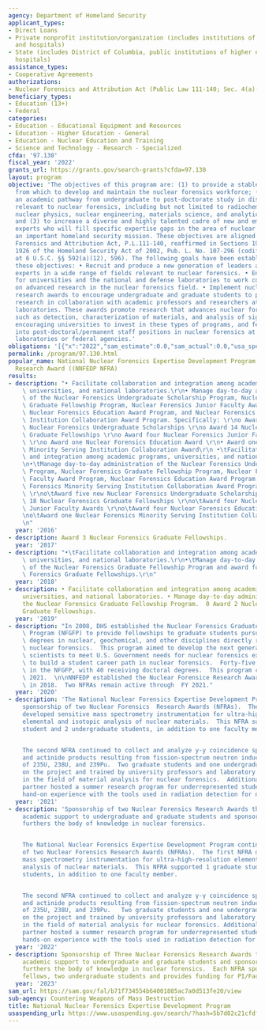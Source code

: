 ```yaml
---
agency: Department of Homeland Security
applicant_types:
- Direct Loans
- Private nonprofit institution/organization (includes institutions of higher education
  and hospitals)
- State (includes District of Columbia, public institutions of higher education and
  hospitals)
assistance_types:
- Cooperative Agreements
authorizations:
- Nuclear Forensics and Attribution Act (Public Law 111-140; Sec. 4(a)(12).
beneficiary_types:
- Education (13+)
- Federal
categories:
- Education - Educational Equipment and Resources
- Education - Higher Education - General
- Education - Nuclear Education and Training
- Science and Technology - Research - Specialized
cfda: '97.130'
fiscal_year: '2022'
grants_url: https://grants.gov/search-grants?cfda=97.130
layout: program
objective: 'The objectives of this program are: (1) to provide a stable foundation
  from which to develop and maintain the nuclear forensics workforce; (2) to provide
  an academic pathway from undergraduate to post-doctorate study in disciplines directly
  relevant to nuclear forensics, including but not limited to radiochemistry, geochemistry,
  nuclear physics, nuclear engineering, materials science, and analytical chemistry;
  and (3) to increase a diverse and highly talented cadre of new and emerging forensics
  experts who will fill specific expertise gaps in the area of nuclear forensics,
  an important homeland security mission. These objectives are aligned with the Nuclear
  Forensics and Attribution Act, P.L.111-140, reaffirmed in Sections 1923(a)(12) and
  1926 of the Homeland Security Act of 2002, Pub. L. No. 107-296 (codified as amended
  at 6 U.S.C. §§ 592(a)(12), 596). The following goals have been established to meet
  these objectives: • Recruit and produce a new generation of leaders and technical
  experts in a wide range of fields relevant to nuclear forensics. • Enhance the ability
  for universities and the national and defense laboratories to work collaboratively
  on advanced research in the nuclear forensics field. • Implement nuclear forensics
  research awards to encourage undergraduate and graduate students to perform forensic-related
  research in collaboration with academic professors and researchers at the national
  laboratories. These awards promote research that advances nuclear forensics methods,
  such as detection, characterization of materials, and analysis of signatures, while
  encouraging universities to invest in these types of programs, and feed students
  into post-doctoral/permanent staff positions in nuclear forensics at the national
  laboratories or federal agencies.'
obligations: '[{"x":"2022","sam_estimate":0.0,"sam_actual":0.0,"usa_spending_actual":0.0},{"x":"2023","sam_estimate":0.0,"sam_actual":4095000.0,"usa_spending_actual":2790000.0},{"x":"2024","sam_estimate":1800000.0,"sam_actual":0.0,"usa_spending_actual":-27196.67}]'
permalink: /program/97.130.html
popular_name: National Nuclear Forensics Expertise Development Program Nuclear Forensics
  Research Award ((NNFEDP NFRA)
results:
- description: "• Facilitate collaboration and integration among academic programs,\
    \ universities, and national laboratories.\r\n• Manage day-to-day administration\
    \ of the Nuclear Forensics Undergraduate Scholarship Program, Nuclear Forensics\
    \ Graduate Fellowship Program, Nuclear Forensics Junior Faculty Award Program,\
    \ Nuclear Forensics Education Award Program, and Nuclear Forensics Minority Serving\
    \ Institution Collaboration Award Program. Specifically: \r\no Award five new\
    \ Nuclear Forensics Undergraduate Scholarships \r\no Award 14 Nuclear Forensics\
    \ Graduate Fellowships \r\no Award four Nuclear Forensics Junior Faculty Awards\
    \ \r\no Award one Nuclear Forensics Education Award \r\n• Award one Nuclear Forensics\
    \ Minority Serving Institution Collaboration Award\r\n •\tFacilitate collaboration\
    \ and integration among academic programs, universities, and national laboratories.\r\
    \n•\tManage day-to-day administration of the Nuclear Forensics Undergraduate Scholarship\
    \ Program, Nuclear Forensics Graduate Fellowship Program, Nuclear Forensics Junior\
    \ Faculty Award Program, Nuclear Forensics Education Award Program, and Nuclear\
    \ Forensics Minority Serving Institution Collaboration Award Program. Specifically:\
    \ \r\no\tAward five new Nuclear Forensics Undergraduate Scholarships \r\no\tAward\
    \ 18 Nuclear Forensics Graduate Fellowships \r\no\tAward four Nuclear Forensics\
    \ Junior Faculty Awards \r\no\tAward four Nuclear Forensics Education Award \r\
    \no\tAward one Nuclear Forensics Minority Serving Institution Collaboration Award\r\
    \n"
  year: '2016'
- description: Award 3 Nuclear Forensics Graduate Fellowships.
  year: '2017'
- description: "•\tFacilitate collaboration and integration among academic programs,\
    \ universities, and national laboratories.\r\n•\tManage day-to-day administration\
    \ of the Nuclear Forensics Graduate Fellowship Program and award four Nuclear\
    \ Forensics Graduate Fellowships.\r\n"
  year: '2018'
- description: • Facilitate collaboration and integration among academic programs,
    universities, and national laboratories. • Manage day-to-day administration of
    the Nuclear Forensics Graduate Fellowship Program.  0 Award 2 Nuclear Forensics
    Graduate Fellowships.
  year: '2019'
- description: "In 2008, DHS established the Nuclear Forensics Graduate Fellowship\
    \ Program (NFGFP) to provide fellowships to graduate students pursuing graduate\
    \ degrees in nuclear, geochemical, and other disciplines directly relevant to\
    \ nuclear forensics.  This program aimed to develop the next generation of qualified\
    \ scientists to meet U.S. Government needs for nuclear forensics expertise and\
    \ to build a student career path in nuclear forensics.  Forty-five students participated\
    \ in the NFGFP, with 40 receiving doctoral degrees.  This program closed in Spring,\
    \ 2021.  \n\nNNFEDP established the Nuclear Forensice Research Awards program\
    \ in 2018.  Two NFRAs remain active through  FY 2021."
  year: '2020'
- description: 'The National Nuclear Forensics Expertise Development Program continued
    sponsorship of two Nuclear Forensics  Research Awards (NFRAs).  The firse NFRA
    developed sensitive mass spectrometry instrumentation for ultra-high-resolution
    elemental and isotopic analysis of nuclear materials.  This NFRA supported 1 graduate
    student and 2 undergraduate students, in addition to one faculty memer.


    The second NFRA continued to collect and analyze y-y coincidence spectra of fission
    and actinide products resulting from fission-spectrum neutron induced fission
    of 235U, 238U, and 239Pu.  Two graduate students and one undergraduate were funded
    on the project and trained by university professors and laboratory scientists
    in the field of material analysis for nuclear forensics.  Additionally, the academic
    partner hosted a summer research program for underrepresented students to get
    hand-on experience with the tools used in radiation detection for nuclear security.'
  year: '2021'
- description: 'Sponsorship of two Nuclear Forensics Research Awards that provide
    academic support to undergraduate and graduate students and sponsor research that
    furthers the body of knowledge in nuclear forensics.


    The National Nuclear Forensics Expertise Development Program continued sponsorship
    of two Nuclear Forensics Research Awards (NFRAs).  The first NFRA developed sensitive
    mass spectrometry instrumentation for ultra-high-resolution elemental and isotopic
    analysis of nuclear materials.  This NFRA supported 1 graduate student and 2 undergraduate
    students, in addition to one faculty member.


    The second NFRA continued to collect and analyze γ-γ coincidence spectra of fission
    and actinide products resulting from fission-spectrum neutron induced fission
    of 235U, 238U, and 239Pu.   Two graduate students and one undergraduate were funded
    on the project and trained by university professors and laboratory scientists
    in the field of material analysis for nuclear forensics. Additionally, the academic
    partner hosted a summer research program for underrepresented students to get
    hands-on experience with the tools used in radiation detection for nuclear security.'
  year: '2022'
- description: Sponsorship of Three Nuclear Forensics Research Awards that provide
    academic support to undergraduate and graduate students and sponsor research that
    furthers the body of knowledge in nuclear forensics.  Each NFRA sponsors two graduate
    fellows, two undergraduate students and provides funding for PI/Faculty members.
  year: '2023'
sam_url: https://sam.gov/fal/b71f734554b64001885ac7a0d513fe20/view
sub-agency: Countering Weapons of Mass Destruction
title: National Nuclear Forensics Expertise Development Program
usaspending_url: https://www.usaspending.gov/search/?hash=5b7d02c21cfdfd9fd35065f233e3a627
---
```


